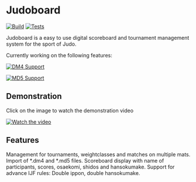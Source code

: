 # Judoboard

[![Build](https://github.com/lukas-wresch/judoboard/actions/workflows/build.yml/badge.svg)](https://github.com/lukas-wresch/judoboard/actions/workflows/build.yml)
[![Tests](https://github.com/lukas-wresch/judoboard/actions/workflows/tests.yml/badge.svg)](https://github.com/lukas-wresch/judoboard/actions/workflows/tests.yml)

Judoboard is a easy to use digital scoreboard and tournament management system for the sport of Judo.

Currently working on the following features:

[![DM4 Support](https://github.com/lukas-wresch/judoboard/actions/workflows/dm4.yml/badge.svg?branch=dm4-support)](https://github.com/lukas-wresch/judoboard/actions/workflows/dm4.yml)

[![MD5 Support](https://github.com/lukas-wresch/judoboard/actions/workflows/md5.yml/badge.svg?branch=md5-support)](https://github.com/lukas-wresch/judoboard/actions/workflows/md5.yml)

## Demonstration

Click on the image to watch the demonstration video

[![Watch the video](https://img.youtube.com/vi/_PlGZOPMyZ8/maxresdefault.jpg)](https://youtu.be/_PlGZOPMyZ8)

## Features

Management for tournaments, weightclasses and matches on multiple mats.
Import of *.dm4 and *.md5 files.
Scoreboard display with name of participants, scores, osaekomi, shidos and hansokumake.
Support for advance IJF rules: Double ippon, double hansokumake.